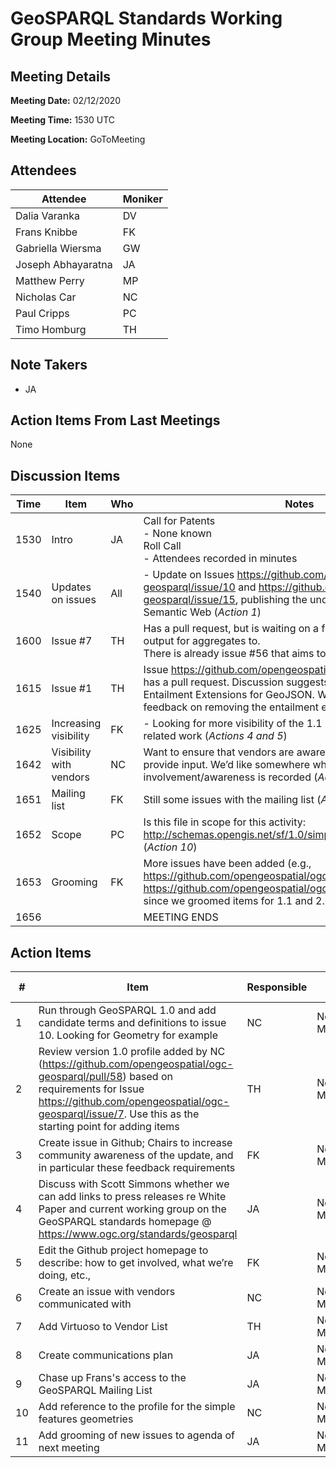 # GeoSPARQL Standards Working Group Meeting Minutes
## Meeting Details

**Meeting Date:** 02/12/2020

**Meeting Time:** 1530 UTC

**Meeting Location:** GoToMeeting  

## Attendees
Attendee | Moniker |
---- | ---- |
Dalia Varanka | DV |
Frans Knibbe | FK |
Gabriella Wiersma | GW |
Joseph Abhayaratna | JA |
Matthew Perry | MP |
Nicholas Car | NC |
Paul Cripps | PC |
Timo Homburg | TH |

## Note Takers
- JA

## Action Items From Last Meetings
None

## Discussion Items
Time | Item | Who | Notes |
---- | ---- | ---- | ---- |
1530 | Intro | JA | Call for Patents <BR/> - None known <BR/> Roll Call <BR/> - Attendees recorded in minutes |
1540 | Updates on issues | All | - Update on Issues https://github.com/opengeospatial/ogc-geosparql/issue/10 and https://github.com/opengeospatial/ogc-geosparql/issue/15, publishing the underlying definitions on the Semantic Web (*Action 1*) |
1600 | Issue #7 | TH | Has a pull request, but is waiting on a functions artefact to add the output for aggregates to. <BR/> There is already issue #56 that aims to address these (*Action 2*) |
1615 | Issue #1 | TH | Issue https://github.com/opengeospatial/ogc-geosparql/issue/1 has a pull request. Discussion suggests we will not add the Entailment Extensions for GeoJSON. We will also look to seek feedback on removing the entailment extensions in 2.0. (*Action 3*) |
1625 | Increasing visibility | FK | - Looking for more visibility of the 1.1 GeoSPARQL update and related work (*Actions 4 and 5*) |
1642 | Visibility with vendors | NC | Want to ensure that vendors are aware of our activities, and provide input. We’d like somewhere where we vendor involvement/awareness is recorded (*Actions 6, 7, and 8*) |
1651 | Mailing list | FK | Still some issues with the mailing list (*Action 9*) |
1652 | Scope | PC | Is this file in scope for this activity: http://schemas.opengis.net/sf/1.0/simple_features_geometries.rdf (*Action 10*) |
1653 | Grooming | FK | More issues have been added (e.g., https://github.com/opengeospatial/ogc-geosparql/issue/42 and https://github.com/opengeospatial/ogc-geosparql/issue/43) since we groomed items for 1.1 and 2.0 (*Action 11*) |
1656 | | | MEETING ENDS |

## Action Items
\# | Item | Responsible | Due Date |
---- | ---- | ---- | ---- |
1 | Run through GeoSPARQL 1.0 and add candidate terms and definitions to issue 10. Looking for Geometry for example | NC | Next Meeting |
2 | Review version 1.0 profile added by NC (https://github.com/opengeospatial/ogc-geosparql/pull/58) based on requirements for Issue https://github.com/opengeospatial/ogc-geosparql/issue/7. Use this as the starting point for adding items | TH | Next Meeting |
3 | Create issue in Github; Chairs to increase community awareness of the update, and in particular these feedback requirements | FK | Next Meeting |
4 | Discuss with Scott Simmons whether we can add links to press releases re White Paper and current working group on the GeoSPARQL standards homepage @ https://www.ogc.org/standards/geosparql | JA | Next Meeting |
5 | Edit the Github project homepage to describe: how to get involved, what we’re doing, etc., | FK | Next Meeting |
6 | Create an issue with vendors communicated with | NC | Next Meeting |
7 | Add Virtuoso to Vendor List | TH | Next Meeting |
8 | Create communications plan | JA | Next Meeting |
9 | Chase up Frans's access to the GeoSPARQL Mailing List | JA | Next Meeting |
10 | Add reference to the profile for the simple features geometries | NC | Next Meeting |
11 | Add grooming of new issues to agenda of next meeting | JA | Next Meeting |
